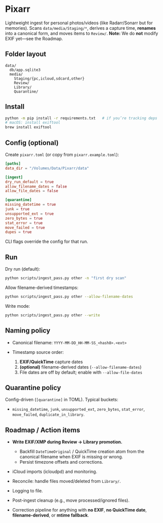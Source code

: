 # Pixarr

Lightweight ingest for personal photos/videos (like Radarr/Sonarr but for memories).
Scans `data/media/Staging/*`, derives a capture time, **renames** into a canonical form, and moves items to `Review/`.
**Note:** We do **not** modify EXIF yet—see the Roadmap.

## Folder layout

```
data/
  db/app.sqlite3
  media/
    Staging/{pc,icloud,sdcard,other}
    Review/
    Library/
    Quarantine/
```

## Install

```bash
python -m pip install -r requirements.txt   # if you’re tracking deps
# macOS: install exiftool
brew install exiftool
```

## Config (optional)

Create `pixarr.toml` (or copy from `pixarr.example.toml`):

```toml
[paths]
data_dir = "/Volumes/Data/Pixarr/data"

[ingest]
dry_run_default = true
allow_filename_dates = false
allow_file_dates = false

[quarantine]
missing_datetime = true
junk = true
unsupported_ext = true
zero_bytes = true
stat_error = true
move_failed = true
dupes = true
```

CLI flags override the config for that run.

## Run

Dry run (default):

```bash
python scripts/ingest_pass.py other -n "first dry scan"
```

Allow filename-derived timestamps:

```bash
python scripts/ingest_pass.py other --allow-filename-dates
```

Write mode:

```bash
python scripts/ingest_pass.py other --write
```

## Naming policy

* Canonical filename: `YYYY-MM-DD_HH-MM-SS_<hash8>.<ext>`
* Timestamp source order:

  1. **EXIF/QuickTime** capture dates
  2. **(optional)** filename-derived dates (`--allow-filename-dates`)
  3. File dates are off by default; enable with `--allow-file-dates`

## Quarantine policy

Config-driven (`[quarantine]` in TOML). Typical buckets:

* `missing_datetime`, `junk`, `unsupported_ext`, `zero_bytes`, `stat_error`, `move_failed`, `duplicate_in_library`.

## Roadmap / Action items

* **Write EXIF/XMP during Review → Library promotion.**

  * Backfill `DateTimeOriginal` / QuickTime creation atom from the canonical filename when EXIF is missing or wrong.
  * Persist timezone offsets and corrections.
* iCloud imports (icloudpd) and monitoring.
* Reconcile: handle files moved/deleted from `Library/`.
* Logging to file.
* Post-ingest cleanup (e.g., move processed/ignored files).
* Correction pipeline for anything with **no EXIF**, **no QuickTime date**, **filename-derived**, or **mtime fallback**.

